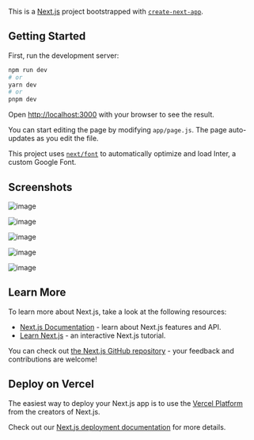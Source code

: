 This is a [Next.js](https://nextjs.org/) project bootstrapped with [`create-next-app`](https://github.com/vercel/next.js/tree/canary/packages/create-next-app).

## Getting Started

First, run the development server:

```bash
npm run dev
# or
yarn dev
# or
pnpm dev
```

Open [http://localhost:3000](http://localhost:3000) with your browser to see the result.

You can start editing the page by modifying `app/page.js`. The page auto-updates as you edit the file.

This project uses [`next/font`](https://nextjs.org/docs/basic-features/font-optimization) to automatically optimize and load Inter, a custom Google Font.

## Screenshots

![image](https://github.com/parasmani-sah/carbon-world/assets/47777250/eb704cca-9d8c-4577-acce-88cce8e26fab)

![image](https://github.com/parasmani-sah/carbon-world/assets/47777250/f8ef277c-0eb6-4f74-a4b6-c506d0c2ac70)

![image](https://github.com/parasmani-sah/carbon-world/assets/47777250/213ff1ee-d4e4-4479-9a7b-6f0f58df453a)

![image](https://github.com/parasmani-sah/carbon-world/assets/47777250/255bbb05-dc7b-4b4f-b853-b773b3b2d658)

![image](https://github.com/parasmani-sah/carbon-world/assets/47777250/e2dc1262-2912-4de4-ae24-a48fb5a4e26a)







## Learn More

To learn more about Next.js, take a look at the following resources:

- [Next.js Documentation](https://nextjs.org/docs) - learn about Next.js features and API.
- [Learn Next.js](https://nextjs.org/learn) - an interactive Next.js tutorial.

You can check out [the Next.js GitHub repository](https://github.com/vercel/next.js/) - your feedback and contributions are welcome!

## Deploy on Vercel

The easiest way to deploy your Next.js app is to use the [Vercel Platform](https://vercel.com/new?utm_medium=default-template&filter=next.js&utm_source=create-next-app&utm_campaign=create-next-app-readme) from the creators of Next.js.

Check out our [Next.js deployment documentation](https://nextjs.org/docs/deployment) for more details.
